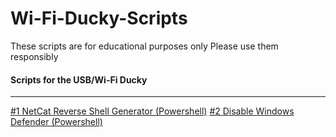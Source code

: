 # Wi-Fi-Ducky-Scripts

These scripts are for educational purposes only
Please use them responsibly

#### Scripts for the USB/Wi-Fi Ducky
----
[#1 NetCat Reverse Shell Generator (Powershell)](https://github.com/HonkinWaffles/Wi-Fi-Ducky-Scripts/blob/main/%231%20NetCat%20Reverse%20Shell%20Generator%20(Powershell))
[#2 Disable Windows Defender (Powershell)](https://github.com/HonkinWaffles/Wi-Fi-Ducky-Scripts/blob/main/%232%20Disable%20Windows%20Defender%20(Powershell))
